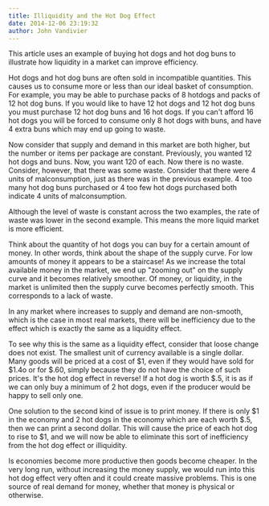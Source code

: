 ```yaml
---
title: Illiquidity and the Hot Dog Effect
date: 2014-12-06 23:19:32
author: John Vandivier
---
```




This article uses an example of buying hot dogs and hot dog buns to illustrate how liquidity in a market can improve efficiency.

Hot dogs and hot dog buns are often sold in incompatible quantities. This causes us to consume more or less than our ideal basket of consumption. For example, you may be able to purchase packs of 8 hotdogs and packs of 12 hot dog buns. If you would like to have 12 hot dogs and 12 hot dog buns you must purchase 12 hot dog buns and 16 hot dogs. If you can't afford 16 hot dogs you will be forced to consume only 8 hot dogs with buns, and have 4 extra buns which may end up going to waste.

Now consider that supply and demand in this market are both higher, but the number or items per package are constant. Previously, you wanted 12 hot dogs and buns. Now, you want 120 of each. Now there is no waste. Consider, however, that there was some waste. Consider that there were 4 units of malconsumption, just as there was in the previous example. 4 too many hot dog buns purchased or 4 too few hot dogs purchased both indicate 4 units of malconsumption.

Although the level of waste is constant across the two examples, the rate of waste was lower in the second example. This means the more liquid market is more efficient.

Think about the quantity of hot dogs you can buy for a certain amount of money. In other words, think about the shape of the supply curve. For low amounts of money it appears to be a staircase! As we increase the total available money in the market, we end up \"zooming out\" on the supply curve and it becomes relatively smoother. Of money, or liquidity, in the market is unlimited then the supply curve becomes perfectly smooth. This corresponds to a lack of waste.

In any market where increases to supply and demand are non-smooth, which is the case in most real markets, there will be inefficiency due to the effect which is exactly the same as a liquidity effect.

To see why this is the same as a liquidity effect, consider that loose change does not exist. The smallest unit of currency available is a single dollar. Many goods will be priced at a cost of $1, even if they would have sold for $1.4o or for $.60, simply because they do not have the choice of such prices. It's the hot dog effect in reverse! If a hot dog is worth $.5, it is as if we can only buy a minimum of 2 hot dogs, even if the producer would be happy to sell only one.

One solution to the second kind of issue is to print money. If there is only $1 in the economy and 2 hot dogs in the economy which are each worth $.5, then we can print a second dollar. This will cause the price of each hot dog to rise to $1, and we will now be able to eliminate this sort of inefficiency from the hot dog effect or illiquidity.

Is economies become more productive then goods become cheaper. In the very long run, without increasing the money supply, we would run into this hot dog effect very often and it could create massive problems. This is one source of real demand for money, whether that money is physical or otherwise.